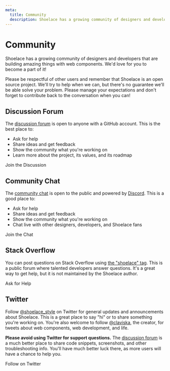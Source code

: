 ```yaml
---
meta:
  title: Community
  description: Shoelace has a growing community of designers and developers that are building amazing things with web components.
---
```


# Community

Shoelace has a growing community of designers and developers that are building amazing things with web components. We'd love for you to become a part of it!

Please be respectful of other users and remember that Shoelace is an open source project. We'll try to help when we can, but there's no guarantee we'll be able solve your problem. Please manage your expectations and don't forget to contribute back to the conversation when you can!

## Discussion Forum

The [discussion forum](https://github.com/gesdisc/components/discussions) is open to anyone with a GitHub account. This is the best place to:

- Ask for help
- Share ideas and get feedback
- Show the community what you're working on
- Learn more about the project, its values, and its roadmap

<gd-button variant="primary" href="https://github.com/gesdisc/components/discussions" target="_blank">
  <gd-icon name="github" slot="prefix"></gd-icon>
  Join the Discussion
</gd-button>

## Community Chat

The [community chat](https://discord.gg/mg8f26C) is open to the public and powered by [Discord](https://discord.com/). This is a good place to:

- Ask for help
- Share ideas and get feedback
- Show the community what you're working on
- Chat live with other designers, developers, and Shoelace fans

<gd-button variant="primary" href="https://discord.gg/mg8f26C" target="_blank">
  <gd-icon name="discord" slot="prefix"></gd-icon>
  Join the Chat
</gd-button>

## Stack Overflow

You can post questions on Stack Overflow using [the "shoelace" tag](https://stackoverflow.com/questions/tagged/shoelace). This is a public forum where talented developers answer questions. It's a great way to get help, but it is not maintained by the Shoelace author.

<gd-button variant="primary" href="https://stackoverflow.com/questions/ask?tags=shoelace" target="_blank">
  <gd-icon name="stack-overflow" slot="prefix"></gd-icon>
  Ask for Help
</gd-button>

## Twitter

Follow [@shoelace_style](https://twitter.com/shoelace_style) on Twitter for general updates and announcements about Shoelace. This is a great place to say "hi" or to share something you're working on. You're also welcome to follow [@claviska](https://twitter.com/claviska), the creator, for tweets about web components, web development, and life.

**Please avoid using Twitter for support questions.** The [discussion forum](https://github.com/gesdisc/components/discussions) is a much better place to share code snippets, screenshots, and other troubleshooting info. You'll have much better luck there, as more users will have a chance to help you.

<gd-button variant="primary" href="https://twitter.com/shoelace_style" target="_blank">
  <gd-icon name="twitter" slot="prefix"></gd-icon>
  Follow on Twitter
</gd-button>
